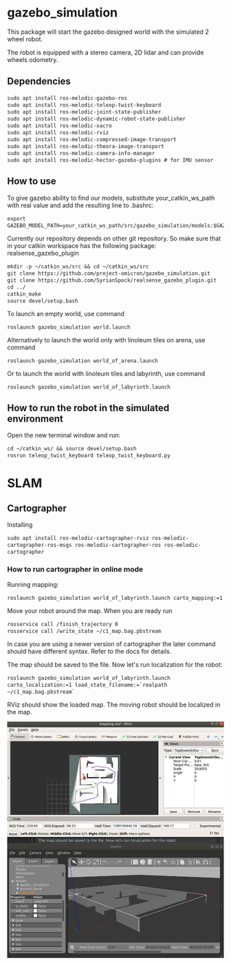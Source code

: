 # gazebo_simulation

This package will start the gazebo designed world with the simulated 2 wheel robot.

The robot is equipped with a stereo camera, 2D lidar and can provide wheels odometry.

## Dependencies

```
sudo apt install ros-melodic-gazebo-ros
sudo apt install ros-melodic-teleop-twist-keyboard
sudo apt install ros-melodic-joint-state-publisher
sudo apt install ros-melodic-dynamic-robot-state-publisher
sudo apt install ros-melodic-xacro
sudo apt install ros-melodic-rviz
sudo apt install ros-melodic-compressed-image-transport
sudo apt install ros-melodic-theora-image-transport
sudo apt install ros-melodic-camera-info-manager
sudo apt install ros-melodic-hector-gazebo-plugins # for IMU sensor
```

## How to use

To give gazebo ability to find our models, substitute your_catkin_ws_path with real value and add the resulting line to .bashrc:
```
export GAZEBO_MODEL_PATH=your_catkin_ws_path/src/gazebo_simulation/models:$GAZEBO_MODEL_PATH
``` 

Currently our repository depends on other git repository.
So make sure that in your catkin workspace has the following package: 
realsense_gazebo_plugin 

```
mkdir -p ~/catkin_ws/src && cd ~/catkin_ws/src
git clone https://github.com/project-omicron/gazebo_simulation.git
git clone https://github.com/SyrianSpock/realsense_gazebo_plugin.git
cd ../
catkin_make
source devel/setup.bash
```

To launch an empty world, use command
```
roslaunch gazebo_simulation world.launch
```

Alternatively to launch the world only with linoleum tiles on arena, use command
```
roslaunch gazebo_simulation world_of_arena.launch
```

Or to launch the world with linoleum tiles and labyrinth, use command
```
roslaunch gazebo_simulation world_of_labyrinth.launch
``` 

## How to run the robot in the simulated environment

Open the new terminal window and run:
```
cd ~/catkin_ws/ && source devel/setup.bash
rosrun teleop_twist_keyboard teleop_twist_keyboard.py
```


# SLAM

## Cartographer

Installing
    
    sudo apt install ros-melodic-cartographer-rviz ros-melodic-cartographer-ros-msgs ros-melodic-cartographer-ros ros-melodic-cartographer

### How to run cartographer in online mode

Running mapping:

    roslaunch gazebo_simulation world_of_labyrinth.launch carto_mapping:=1
    
Move your robot around the map. When you are ready run

    rosservice call /finish_trajectory 0
    rosservice call /write_state ~/c1_map.bag.pbstream

In case you are using a newer version of cartographer the later command should have different syntax.
Refer to the docs for details.

The map should be saved to the file. Now let's run localization for the robot:

    roslaunch gazebo_simulation world_of_labyrinth.launch carto_localization:=1 load_state_filename:=`realpath ~/c1_map.bag.pbstream`
    
RViz should show the loaded map. The moving robot should be localized in the map.

![cartographer online localization](doc/img/carto_localization.jpg)

